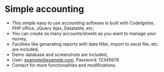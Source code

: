 # Simple accounting

- This simple easy to use accounting software is built with CodeIgniter, PHP office, JQuery Ajax, Datatable, etc;
- You can create as many accounts/sheets as you want to manage your money,
- Facilities like generating reports with date filter, import to excel file, etc. are included,
- Demo database and screenshots are included,
- User: example@example.com, Password: 12345678
- Contact for more functionalities and modifications.